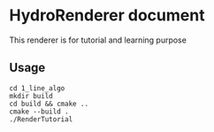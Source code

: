 # HydroRenderer document
This renderer is for tutorial and learning purpose

## Usage
```
cd 1_line_algo
mkdir build 
cd build && cmake ..
cmake --build .
./RenderTutorial
```